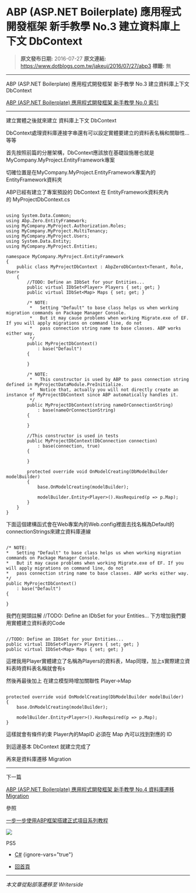 # ABP (ASP.NET Boilerplate) 應用程式開發框架 新手教學 No.3 建立資料庫上下文 DbContext

> **原文發布日期:** 2016-07-27
> **原文連結:** https://www.dotblogs.com.tw/jakeuj/2016/07/27/abp3
> **標籤:** 無

---

ABP (ASP.NET Boilerplate) 應用程式開發框架 新手教學 No.3 建立資料庫上下文 DbContext

​[ABP (ASP.NET Boilerplate) 應用程式開發框架 新手教學 No.0 索引](https://dotblogs.com.tw/jakeuj/2016/07/28/abp0)

---

建立實體之後就來建立 資料庫上下文 DbContext

DbContext處理資料庫連接字串還有可以設定實體要建立的資料表名稱和關聯性...等等

首先按照前篇的分層架構，DbContext應該放在基礎設施層也就是MyCompany.MyProject.EntityFramework專案

切確位置是在MyCompany.MyProject.EntityFramework專案內的EntityFramework資料夾

ABP已經有建立了專案預設的 DbContext 在 EntityFramework資料夾內的 MyProjectDbContext.cs

```

using System.Data.Common;
using Abp.Zero.EntityFramework;
using MyCompany.MyProject.Authorization.Roles;
using MyCompany.MyProject.MultiTenancy;
using MyCompany.MyProject.Users;
using System.Data.Entity;
using MyCompany.MyProject.Entities;

namespace MyCompany.MyProject.EntityFramework
{
    public class MyProjectDbContext : AbpZeroDbContext<Tenant, Role, User>
    {
        //TODO: Define an IDbSet for your Entities...
        public virtual IDbSet<Player> Players { set; get; }
        public virtual IDbSet<Map> Maps { set; get; }

        /* NOTE:
         *   Setting "Default" to base class helps us when working migration commands on Package Manager Console.
         *   But it may cause problems when working Migrate.exe of EF. If you will apply migrations on command line, do not
         *   pass connection string name to base classes. ABP works either way.
         */
        public MyProjectDbContext()
            : base("Default")
        {

        }

        /* NOTE:
         *   This constructor is used by ABP to pass connection string defined in MyProjectDataModule.PreInitialize.
         *   Notice that, actually you will not directly create an instance of MyProjectDbContext since ABP automatically handles it.
         */
        public MyProjectDbContext(string nameOrConnectionString)
            : base(nameOrConnectionString)
        {

        }

        //This constructor is used in tests
        public MyProjectDbContext(DbConnection connection)
            : base(connection, true)
        {

        }

        protected override void OnModelCreating(DbModelBuilder modelBuilder)
        {
            base.OnModelCreating(modelBuilder);

            modelBuilder.Entity<Player>().HasRequired(p => p.Map);
        }
    }
}
```

下面這個建構函式會在Web專案內的Web.config裡面去找名稱為Default的connectionStrings來建立資料庫連線

```

/* NOTE:
*   Setting "Default" to base class helps us when working migration commands on Package Manager Console.
*   But it may cause problems when working Migrate.exe of EF. If you will apply migrations on command line, do not
*   pass connection string name to base classes. ABP works either way.
*/
public MyProjectDbContext()
    : base("Default")
{

}
```

我們在開頭註解 //TODO: Define an IDbSet for your Entities... 下方增加我們要用實體建立資料表的Code

```

//TODO: Define an IDbSet for your Entities...
public virtual IDbSet<Player> Players { set; get; }
public virtual IDbSet<Map> Maps { set; get; }
```

這裡我用Player實體建立了名稱為Players的資料表，Map同理，加上s實際建立資料表時資料表名稱就會有s

然後再最後加上 在建立模型時增加關聯性 Player->Map

```

protected override void OnModelCreating(DbModelBuilder modelBuilder)
{
    base.OnModelCreating(modelBuilder);

    modelBuilder.Entity<Player>().HasRequired(p => p.Map);
}
```

這樣就會有條件約束 Player內的MapID 必須在 Map 內可以找到對應的 ID

到這邊基本 DbContext 就建立完成了

再來是資料庫遷移 Migration

---

下一篇

[ABP (ASP.NET Boilerplate) 應用程式開發框架 新手教學 No.4 資料庫遷移 Migration](https://dotblogs.com.tw/jakeuj/2016/07/27/abp4)

參照

[一步一步使用ABP框架搭建正式項目系列教程](http://www.cnblogs.com/farb/p/4849791.html)

![](https://card.psnprofiles.com/1/jakeuj.png)

PS5

* [C#](/jakeuj/Tags?qq=C%23)
{ignore-vars="true"}

* [回首頁](/jakeuj)

---

*本文章從點部落遷移至 Writerside*
